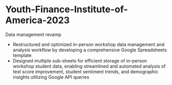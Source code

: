 # Youth-Finance-Institute-of-America-2023
Data management revamp
- Restructured and optimized in-person workshop data management and analysis workflow by developing a comprehensive Google Spreadsheets template
- Designed multiple sub-sheets for efficient storage of in-person workshop student data, enabling streamlined and automated analysis of test score improvement, student sentiment trends, and demographic insights utilizing Google API queries
